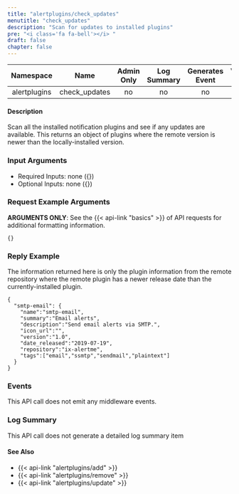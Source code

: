 ```yaml
---
title: "alertplugins/check_updates"
menutitle: "check_updates"
description: "Scan for updates to installed plugins"
pre: "<i class='fa fa-bell'></i> "
draft: false
chapter: false
---
```


| Namespace | Name | Admin Only | Log Summary | Generates Event | Version Added
|:----------------:|:--------:|:--------:|:--------:|:--------:|:---:|
| alertplugins | check_updates | no | no | no | 1.1 |

#### Description
Scan all the installed notification plugins and see if any updates are available. This returns an object of plugins where the remote version is newer than the locally-installed version.

### Input Arguments
* Required Inputs: none ({})
* Optional Inputs: none ({})

### Request Example Arguments
**ARGUMENTS ONLY**: See the {{< api-link "basics" >}} of API requests for additional formatting information.

```
{}
```

### Reply Example
The information returned here is only the plugin information from the remote repository where the remote plugin has a newer release date than the currently-installed plugin.

```
{
  "smtp-email": {
    "name":"smtp-email",
    "summary":"Email alerts",
    "description":"Send email alerts via SMTP.",
    "icon_url":"",
    "version":"1.0",
    "date_released":"2019-07-19",
    "repository":"ix-alertme",
    "tags":["email","ssmtp","sendmail","plaintext"]
  }
}
```

### Events
This API call does not emit any middleware events.

### Log Summary
This API call does not generate a detailed log summary item


#### See Also
* {{< api-link "alertplugins/add" >}}
* {{< api-link "alertplugins/remove" >}}
* {{< api-link "alertplugins/update" >}}
